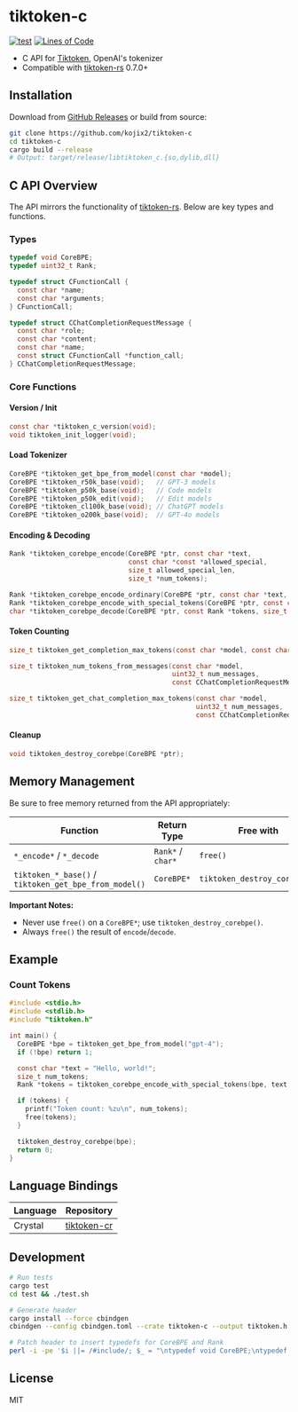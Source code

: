 # tiktoken-c

[![test](https://github.com/kojix2/tiktoken-c/actions/workflows/test.yml/badge.svg)](https://github.com/kojix2/tiktoken-c/actions/workflows/test.yml)
[![Lines of Code](https://img.shields.io/endpoint?url=https%3A%2F%2Ftokei.kojix2.net%2Fbadge%2Fgithub%2Fkojix2%2Ftiktoken-c%2Flines)](https://tokei.kojix2.net/github/kojix2/tiktoken-c)

- C API for [Tiktoken](https://github.com/openai/tiktoken), OpenAI's tokenizer
- Compatible with [tiktoken-rs](https://github.com/zurawiki/tiktoken-rs) 0.7.0+

## Installation

Download from [GitHub Releases](https://github.com/kojix2/tiktoken-c/releases) or build from source:

```sh
git clone https://github.com/kojix2/tiktoken-c
cd tiktoken-c
cargo build --release
# Output: target/release/libtiktoken_c.{so,dylib,dll}
```

## C API Overview

The API mirrors the functionality of [tiktoken-rs](https://docs.rs/tiktoken-rs/). Below are key types and functions.

### Types

```c
typedef void CoreBPE;
typedef uint32_t Rank;

typedef struct CFunctionCall {
  const char *name;
  const char *arguments;
} CFunctionCall;

typedef struct CChatCompletionRequestMessage {
  const char *role;
  const char *content;
  const char *name;
  const struct CFunctionCall *function_call;
} CChatCompletionRequestMessage;
```

### Core Functions

#### Version / Init

```c
const char *tiktoken_c_version(void);
void tiktoken_init_logger(void);
```

#### Load Tokenizer

```c
CoreBPE *tiktoken_get_bpe_from_model(const char *model);
CoreBPE *tiktoken_r50k_base(void);   // GPT-3 models
CoreBPE *tiktoken_p50k_base(void);   // Code models
CoreBPE *tiktoken_p50k_edit(void);   // Edit models
CoreBPE *tiktoken_cl100k_base(void); // ChatGPT models
CoreBPE *tiktoken_o200k_base(void);  // GPT-4o models
```

#### Encoding & Decoding

```c
Rank *tiktoken_corebpe_encode(CoreBPE *ptr, const char *text,
                              const char *const *allowed_special,
                              size_t allowed_special_len,
                              size_t *num_tokens);

Rank *tiktoken_corebpe_encode_ordinary(CoreBPE *ptr, const char *text, size_t *num_tokens);
Rank *tiktoken_corebpe_encode_with_special_tokens(CoreBPE *ptr, const char *text, size_t *num_tokens);
char *tiktoken_corebpe_decode(CoreBPE *ptr, const Rank *tokens, size_t num_tokens);
```

#### Token Counting

```c
size_t tiktoken_get_completion_max_tokens(const char *model, const char *prompt);

size_t tiktoken_num_tokens_from_messages(const char *model,
                                         uint32_t num_messages,
                                         const CChatCompletionRequestMessage *messages);

size_t tiktoken_get_chat_completion_max_tokens(const char *model,
                                               uint32_t num_messages,
                                               const CChatCompletionRequestMessage *messages);
```

#### Cleanup

```c
void tiktoken_destroy_corebpe(CoreBPE *ptr);
```

## Memory Management

Be sure to free memory returned from the API appropriately:

| Function                                              | Return Type       | Free with                    |
| ----------------------------------------------------- | ----------------- | ---------------------------- |
| `*_encode*` / `*_decode`                              | `Rank*` / `char*` | `free()`                     |
| `tiktoken_*_base()` / `tiktoken_get_bpe_from_model()` | `CoreBPE*`        | `tiktoken_destroy_corebpe()` |

**Important Notes:**

- Never use `free()` on a `CoreBPE*`; use `tiktoken_destroy_corebpe()`.
- Always `free()` the result of `encode`/`decode`.

## Example

### Count Tokens

```c
#include <stdio.h>
#include <stdlib.h>
#include "tiktoken.h"

int main() {
  CoreBPE *bpe = tiktoken_get_bpe_from_model("gpt-4");
  if (!bpe) return 1;

  const char *text = "Hello, world!";
  size_t num_tokens;
  Rank *tokens = tiktoken_corebpe_encode_with_special_tokens(bpe, text, &num_tokens);

  if (tokens) {
    printf("Token count: %zu\n", num_tokens);
    free(tokens);
  }

  tiktoken_destroy_corebpe(bpe);
  return 0;
}
```

## Language Bindings

| Language | Repository                                           |
| -------- | ---------------------------------------------------- |
| Crystal  | [tiktoken-cr](https://github.com/kojix2/tiktoken-cr) |

## Development

```sh
# Run tests
cargo test
cd test && ./test.sh

# Generate header
cargo install --force cbindgen
cbindgen --config cbindgen.toml --crate tiktoken-c --output tiktoken.h

# Patch header to insert typedefs for CoreBPE and Rank
perl -i -pe '$i ||= /#include/; $_ = "\ntypedef void CoreBPE;\ntypedef uint32_t Rank;\n" if $i && /^$/ && !$f++; $i = 0 if /^$/ && $f' tiktoken.h
```

## License

MIT
